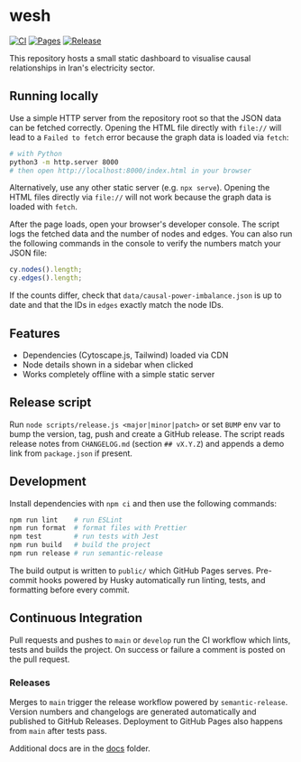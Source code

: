 # wesh

[![CI](https://github.com/openai/wesh/actions/workflows/ci.yml/badge.svg)](https://github.com/openai/wesh/actions/workflows/ci.yml)
[![Pages](https://github.com/openai/wesh/actions/workflows/static.yml/badge.svg)](https://github.com/openai/wesh/actions/workflows/static.yml)
[![Release](https://github.com/openai/wesh/actions/workflows/release.yml/badge.svg)](https://github.com/openai/wesh/actions/workflows/release.yml)

This repository hosts a small static dashboard to visualise causal relationships in Iran's electricity sector.

## Running locally

Use a simple HTTP server from the repository root so that the JSON data can be fetched correctly. Opening the HTML file directly with `file://` will lead to a `Failed to fetch` error because the graph data is loaded via `fetch`:

```bash
# with Python
python3 -m http.server 8000
# then open http://localhost:8000/index.html in your browser
```

Alternatively, use any other static server (e.g. `npx serve`). Opening the HTML files directly via `file://` will not work because the graph data is loaded with `fetch`.

After the page loads, open your browser's developer console. The script logs the fetched data and the number of nodes and edges. You can also run the following commands in the console to verify the numbers match your JSON file:

```js
cy.nodes().length;
cy.edges().length;
```

If the counts differ, check that `data/causal-power-imbalance.json` is up to date and that the IDs in `edges` exactly match the node IDs.

## Features

- Dependencies (Cytoscape.js, Tailwind) loaded via CDN
- Node details shown in a sidebar when clicked
- Works completely offline with a simple static server

## Release script

Run `node scripts/release.js <major|minor|patch>` or set `BUMP` env var to bump the version, tag, push and create a GitHub release. The script reads release notes from `CHANGELOG.md` (section `## vX.Y.Z`) and appends a demo link from `package.json` if present.

## Development

Install dependencies with `npm ci` and then use the following commands:

```bash
npm run lint    # run ESLint
npm run format  # format files with Prettier
npm test        # run tests with Jest
npm run build   # build the project
npm run release # run semantic-release
```

The build output is written to `public/` which GitHub Pages serves. Pre-commit
hooks powered by Husky automatically run linting, tests, and formatting before every commit.

## Continuous Integration

Pull requests and pushes to `main` or `develop` run the CI workflow which lints, tests and builds the project. On success or failure a comment is posted on the pull request.

### Releases

Merges to `main` trigger the release workflow powered by `semantic-release`. Version numbers and changelogs are generated automatically and published to GitHub Releases. Deployment to GitHub Pages also happens from `main` after tests pass.

Additional docs are in the [docs](docs/) folder.
